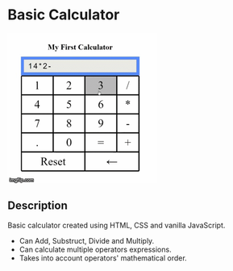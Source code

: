 # Basic Calculator

![](calculator-demo.gif)

## Description

Basic calculator created using HTML, CSS and vanilla JavaScript.

* Can Add, Substruct, Divide and Multiply.
* Can calculate multiple operators expressions.
* Takes into account operators' mathematical order.